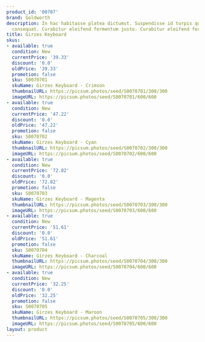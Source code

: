 ```yaml
---
product_id: '00707'
brand: Goldworth
description: In hac habitasse platea dictumst. Suspendisse id turpis quis orci euismod
  consequat. Curabitur eleifend fermentum justo. Curabitur eleifend fermentum justo.
title: Girzes Keyboard
skus:
- available: true
  condition: New
  currentPrice: '39.33'
  discount: '0.0'
  oldPrice: '39.33'
  promotion: false
  sku: S0070701
  skuName: Girzes Keyboard - Crimson
  thumbnailURL: https://picsum.photos/seed/S0070701/300/300
  imageURL: https://picsum.photos/seed/S0070701/600/600
- available: true
  condition: New
  currentPrice: '47.22'
  discount: '0.0'
  oldPrice: '47.22'
  promotion: false
  sku: S0070702
  skuName: Girzes Keyboard - Cyan
  thumbnailURL: https://picsum.photos/seed/S0070702/300/300
  imageURL: https://picsum.photos/seed/S0070702/600/600
- available: true
  condition: New
  currentPrice: '72.82'
  discount: '0.0'
  oldPrice: '72.82'
  promotion: false
  sku: S0070703
  skuName: Girzes Keyboard - Magenta
  thumbnailURL: https://picsum.photos/seed/S0070703/300/300
  imageURL: https://picsum.photos/seed/S0070703/600/600
- available: true
  condition: New
  currentPrice: '51.61'
  discount: '0.0'
  oldPrice: '51.61'
  promotion: false
  sku: S0070704
  skuName: Girzes Keyboard - Charcoal
  thumbnailURL: https://picsum.photos/seed/S0070704/300/300
  imageURL: https://picsum.photos/seed/S0070704/600/600
- available: true
  condition: New
  currentPrice: '32.25'
  discount: '0.0'
  oldPrice: '32.25'
  promotion: false
  sku: S0070705
  skuName: Girzes Keyboard - Maroon
  thumbnailURL: https://picsum.photos/seed/S0070705/300/300
  imageURL: https://picsum.photos/seed/S0070705/600/600
layout: product
---
```

